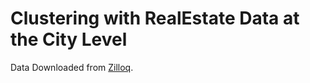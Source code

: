 # Clustering with RealEstate Data at the City Level
Data Downloaded from [Zilloq](http://www.zillow.com/research/data/).